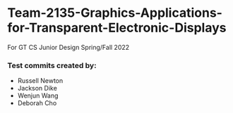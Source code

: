 # Team-2135-Graphics-Applications-for-Transparent-Electronic-Displays
For GT CS Junior Design Spring/Fall 2022

### Test commits created by:
* Russell Newton
* Jackson Dike
* Wenjun Wang
* Deborah Cho
